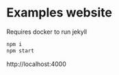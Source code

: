 # Examples website

Requires docker to run jekyll

```bash
npm i
npm start
```

http://localhost:4000
